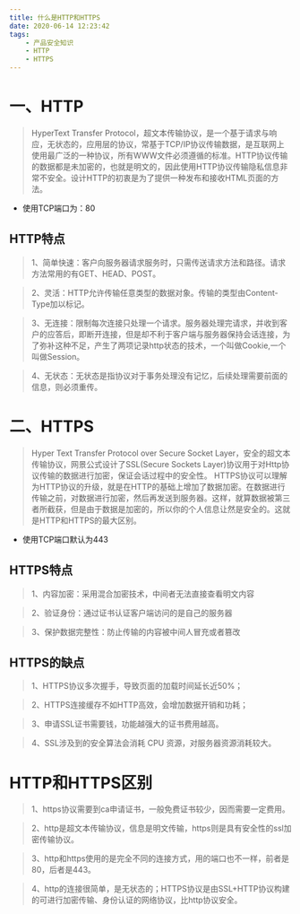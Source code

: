 ```yaml
---
title: 什么是HTTP和HTTPS
date: 2020-06-14 12:23:42
tags:
    - 产品安全知识
    - HTTP
    - HTTPS
---
```


# 一、HTTP
>HyperText Transfer Protocol，超文本传输协议，是一个基于请求与响应，无状态的，应用层的协议，常基于TCP/IP协议传输数据，是互联网上使用最广泛的一种协议，所有WWW文件必须遵循的标准。HTTP协议传输的数据都是未加密的，也就是明文的，因此使用HTTP协议传输隐私信息非常不安全。设计HTTP的初衷是为了提供一种发布和接收HTML页面的方法。

<!--more-->

* 使用TCP端口为：80

## HTTP特点

>1、简单快速：客户向服务器请求服务时，只需传送请求方法和路径。请求方法常用的有GET、HEAD、POST。

>2、灵活：HTTP允许传输任意类型的数据对象。传输的类型由Content-Type加以标记。

>3、无连接：限制每次连接只处理一个请求。服务器处理完请求，并收到客户的应答后，即断开连接，但是却不利于客户端与服务器保持会话连接，为了弥补这种不足，产生了两项记录http状态的技术，一个叫做Cookie,一个叫做Session。

>4、无状态：无状态是指协议对于事务处理没有记忆，后续处理需要前面的信息，则必须重传。



# 二、HTTPS
>Hyper Text Transfer Protocol over Secure Socket Layer，安全的超文本传输协议，网景公式设计了SSL(Secure Sockets Layer)协议用于对Http协议传输的数据进行加密，保证会话过程中的安全性。
HTTPS协议可以理解为HTTP协议的升级，就是在HTTP的基础上增加了数据加密。在数据进行传输之前，对数据进行加密，然后再发送到服务器。这样，就算数据被第三者所截获，但是由于数据是加密的，所以你的个人信息让然是安全的。这就是HTTP和HTTPS的最大区别。

* 使用TCP端口默认为443

## HTTPS特点

>1、内容加密：采用混合加密技术，中间者无法直接查看明文内容

>2、验证身份：通过证书认证客户端访问的是自己的服务器

>3、保护数据完整性：防止传输的内容被中间人冒充或者篡改


## HTTPS的缺点
>1、HTTPS协议多次握手，导致页面的加载时间延长近50%；

>2、HTTPS连接缓存不如HTTP高效，会增加数据开销和功耗；

>3、申请SSL证书需要钱，功能越强大的证书费用越高。

>4、SSL涉及到的安全算法会消耗 CPU 资源，对服务器资源消耗较大。


# HTTP和HTTPS区别

>1、https协议需要到ca申请证书，一般免费证书较少，因而需要一定费用。

>2、http是超文本传输协议，信息是明文传输，https则是具有安全性的ssl加密传输协议。

>3、http和https使用的是完全不同的连接方式，用的端口也不一样，前者是80，后者是443。

>4、http的连接很简单，是无状态的；HTTPS协议是由SSL+HTTP协议构建的可进行加密传输、身份认证的网络协议，比http协议安全。


